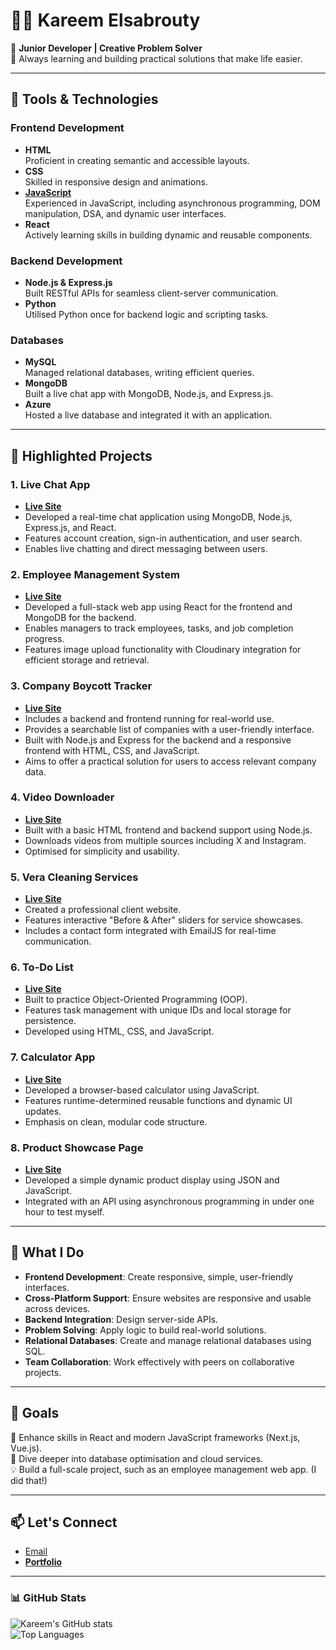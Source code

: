 # 👨‍💻 Kareem Elsabrouty

🔧 **Junior Developer | Creative Problem Solver**  
🌱 Always learning and building practical solutions that make life easier.

---

## 🧰 **Tools & Technologies**
### **Frontend Development**
- **HTML**  
  Proficient in creating semantic and accessible layouts.
- **CSS**  
  Skilled in responsive design and animations.
- [**JavaScript**](https://www.freecodecamp.org/certification/KareemSab278/javascript-algorithms-and-data-structures)  
  Experienced in JavaScript, including asynchronous programming, DOM manipulation, DSA, and dynamic user interfaces.
- **React**  
  Actively learning skills in building dynamic and reusable components.

### **Backend Development**
- **Node.js & Express.js**  
  Built RESTful APIs for seamless client-server communication.
- **Python**  
  Utilised Python once for backend logic and scripting tasks.

### **Databases**
- **MySQL**  
  Managed relational databases, writing efficient queries.
- **MongoDB**  
  Built a live chat app with MongoDB, Node.js, and Express.js.
- **Azure**  
  Hosted a live database and integrated it with an application.

---

## 📁 **Highlighted Projects**

### **1. Live Chat App**
- [**Live Site**](https://kareemsab278.github.io/ChatApp-frontend)
- Developed a real-time chat application using MongoDB, Node.js, Express.js, and React.
- Features account creation, sign-in authentication, and user search.
- Enables live chatting and direct messaging between users.

### **2. Employee Management System**
- [**Live Site**](https://kareemsab278.github.io/VeraCleaningFrontend/)
- Developed a full-stack web app using React for the frontend and MongoDB for the backend.
- Enables managers to track employees, tasks, and job completion progress.
- Features image upload functionality with Cloudinary integration for efficient storage and retrieval.

### **3. Company Boycott Tracker**
- [**Live Site**](https://kareemsab278.github.io/NoThanksCloneFrontEnd/)
- Includes a backend and frontend running for real-world use.
- Provides a searchable list of companies with a user-friendly interface.
- Built with Node.js and Express for the backend and a responsive frontend with HTML, CSS, and JavaScript.
- Aims to offer a practical solution for users to access relevant company data.

### **4. Video Downloader**
- [**Live Site**](https://vidownloader-net.onrender.com/)
- Built with a basic HTML frontend and backend support using Node.js.
- Downloads videos from multiple sources including X and Instagram.
- Optimised for simplicity and usability.

### **5. Vera Cleaning Services**
- [**Live Site**](https://vera-cleaning.co.uk/)
- Created a professional client website.
- Features interactive "Before & After" sliders for service showcases.
- Includes a contact form integrated with EmailJS for real-time communication.

### **6. To-Do List**
- [**Live Site**](https://kareemsab278.github.io/ToDo-app/)
- Built to practice Object-Oriented Programming (OOP).
- Features task management with unique IDs and local storage for persistence.
- Developed using HTML, CSS, and JavaScript.

### **7. Calculator App**
- [**Live Site**](https://kareemsab278.github.io/calculator/)
- Developed a browser-based calculator using JavaScript.
- Features runtime-determined reusable functions and dynamic UI updates.
- Emphasis on clean, modular code structure.

### **8. Product Showcase Page**
- [**Live Site**](https://kareemsab278.github.io/productsPage/)
- Developed a simple dynamic product display using JSON and JavaScript.
- Integrated with an API using asynchronous programming in under one hour to test myself.

---

## 🚀 **What I Do**
- **Frontend Development**: Create responsive, simple, user-friendly interfaces.
- **Cross-Platform Support**: Ensure websites are responsive and usable across devices. 
- **Backend Integration**: Design server-side APIs.
- **Problem Solving**: Apply logic to build real-world solutions.
- **Relational Databases**: Create and manage relational databases using SQL.
- **Team Collaboration**: Work effectively with peers on collaborative projects.

---

## 🌟 Goals
🎯 Enhance skills in React and modern JavaScript frameworks (Next.js, Vue.js).  
📖 Dive deeper into database optimisation and cloud services.  
💡 Build a full-scale project, such as an employee management web app. (I did that!)

---

## 📫 Let's Connect
- [Email](mailto:kareemsab278@gmail.com)  
- [**Portfolio**](https://kareemsab278.github.io/portfolio/)

---

### 📊 GitHub Stats
![Kareem's GitHub stats](https://github-readme-stats.vercel.app/api?username=KareemSab278&show_icons=true&theme=radical)  
![Top Languages](https://github-readme-stats.vercel.app/api/top-langs/?username=KareemSab278&layout=compact&theme=radical)
